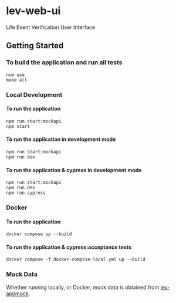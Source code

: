 # lev-web-ui
Life Event Verification User Interface

## Getting Started

### To build the application and run all tests
```shell
nvm use
make all
```

### Local Development
#### To run the application 
```shell
npm run start:mockapi
npm start
```

#### To run the application in development mode
```shell
npm run start:mockapi
npm run dev
```

#### To run the application & cypress in development mode
```shell
npm run start:mockapi
npm run dev
npm run cypress
```

### Docker
#### To run the application
```shell
docker compose up --build
```
#### To run the application & cypress:acceptance tests
```shell
docker compose -f docker-compose-local.yml up --build
```

### Mock Data
Whether running locally, or Docker, mock data is obtained from [lev-api/mock](https://github.com/UKHomeOffice/lev-api/tree/master/mock).
